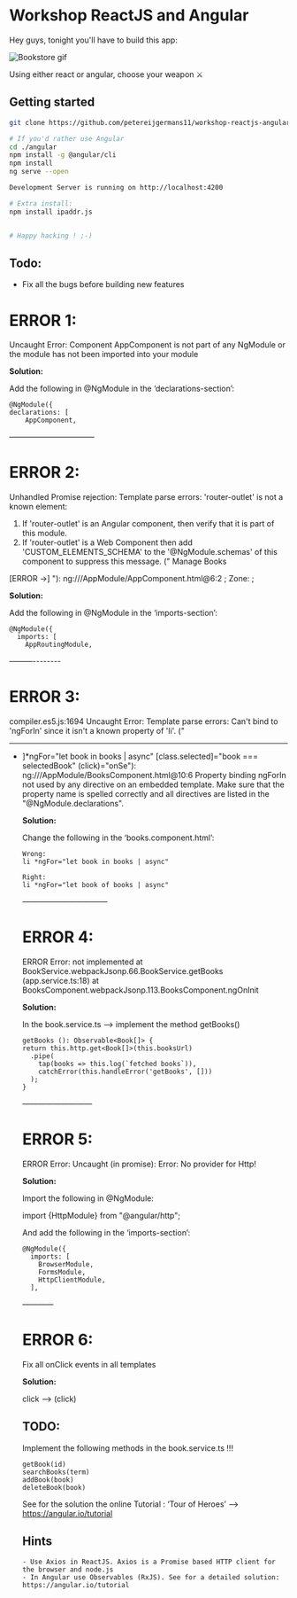 
# Workshop ReactJS and Angular
Hey guys, tonight you'll have to build this app:

![Bookstore gif](https://i.imgur.com/iD69CC9.gif)

Using either react or angular, choose your weapon ⚔
## Getting started
```bash
git clone https://github.com/petereijgermans11/workshop-reactjs-angular.git

# If you'd rather use Angular
cd ./angular
npm install -g @angular/cli
npm install
ng serve --open

Development Server is running on http://localhost:4200

# Extra install:
npm install ipaddr.js


# Happy hacking ! ;-)
```

## Todo:
- Fix all the bugs before building new features

# ERROR 1:

Uncaught Error: Component AppComponent is not part of any NgModule 
or the module has not been imported into your module

**Solution:**

Add the following in @NgModule in the ‘declarations-section’:

```
@NgModule({
declarations: [
    AppComponent,
```


———————————

# ERROR 2:

Unhandled Promise rejection: Template parse errors:
'router-outlet' is not a known element:
1. If 'router-outlet' is an Angular component, then verify that it is part of this module.
2. If 'router-outlet' is a Web Component then add 'CUSTOM_ELEMENTS_SCHEMA' to the '@NgModule.schemas' of this component to suppress this message. ("
    <a routerLink="/books" routerLinkActive="active">Manage Books</a>
  </nav>
  [ERROR ->]<router-outlet></router-outlet>
"): ng:///AppModule/AppComponent.html@6:2 ; Zone: <root> ; 


**Solution:**

Add the following in @NgModule in the ‘imports-section’:

```
@NgModule({
  imports: [
    AppRoutingModule,
```

———--------

# ERROR 3:

compiler.es5.js:1694 Uncaught Error: Template parse errors:
Can't bind to 'ngForIn' since it isn't a known property of 'li'. ("
<hr/>
<ul class="books">
  <li [ERROR ->]*ngFor="let book in books | async"
      [class.selected]="book === selectedBook"
      (click)="onSe"): ng:///AppModule/BooksComponent.html@10:6
Property binding ngForIn not used by any directive on an embedded template. Make sure that the property name is spelled correctly and all directives are listed in the "@NgModule.declarations".

**Solution:**

Change the following in the ‘books.component.html’:

```
Wrong:
li *ngFor="let book in books | async"

Right:
li *ngFor="let book of books | async"
```

———————————

# ERROR 4:

ERROR Error: not implemented
    at BookService.webpackJsonp.66.BookService.getBooks (app.service.ts:18)
    at BooksComponent.webpackJsonp.113.BooksComponent.ngOnInit

**Solution:**

In the book.service.ts —> implement the method getBooks()


    getBooks (): Observable<Book[]> {
    return this.http.get<Book[]>(this.booksUrl)
      .pipe(
        tap(books => this.log(`fetched books`)),
        catchError(this.handleError('getBooks', []))
      );
    }


—————————

# ERROR 5:

ERROR Error: Uncaught (in promise): Error: No provider for Http!

**Solution:**

Import the following in @NgModule:

  import {HttpModule} from "@angular/http";

And add the following in the ‘imports-section’:

```
@NgModule({
  imports: [
    BrowserModule,
    FormsModule,
    HttpClientModule,
  ],
```

————

# ERROR 6:

Fix all onClick events in all templates

**Solution:**

click --> (click)


## TODO:

Implement the following methods in the book.service.ts !!!

```
getBook(id)
searchBooks(term)
addBook(book)
deleteBook(book)
```

See for the solution the online Tutorial : ‘Tour of Heroes’ —> https://angular.io/tutorial


## Hints
    - Use Axios in ReactJS. Axios is a Promise based HTTP client for the browser and node.js
    - In Angular use Observables (RxJS). See for a detailed solution: https://angular.io/tutorial
   
 